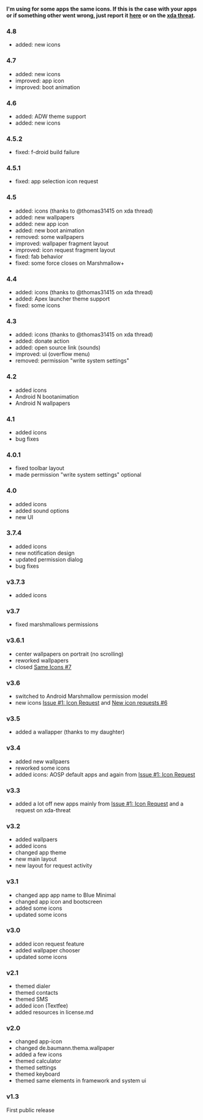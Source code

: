 **I'm using for some apps the same icons. If this is the case with your apps or if something other went wrong, just report it [here](https://github.com/scoute-dich/Baumann_Theme/issues) or on the [xda threat](http://forum.xda-developers.com/android/themes/cm12-theme-source-t3164482).**

### 4.8
- added: new icons

### 4.7
- added: new icons
- improved: app icon
- improved: boot animation

### 4.6
- added: ADW theme support
- added: new icons

### 4.5.2
- fixed: f-droid build failure

### 4.5.1
- fixed: app selection icon request

### 4.5
- added: icons (thanks to @thomas31415 on xda thread)
- added: new wallpapers
- added: new app icon
- added: new boot animation
- removed: some wallpapers
- improved: wallpaper fragment layout
- improved: icon request fragment layout
- fixed: fab behavior
- fixed: some force closes on Marshmallow+

### 4.4
- added: icons (thanks to @thomas31415 on xda thread)
- added: Apex launcher theme support
- fixed: some icons

### 4.3
- added: icons (thanks to @thomas31415 on xda thread)
- added: donate action
- added: open source link (sounds)
- improved: ui (overflow menu)
- removed: permission "write system settings"

### 4.2
- added icons
- Android N bootanimation
- Android N wallpapers

### 4.1
- added icons
- bug fixes

### 4.0.1
- fixed toolbar layout
- made permission "write system settings" optional

### 4.0
- added icons
- added sound options
- new UI

### 3.7.4
- added icons
- new notification design
- updated permission dialog
- bug fixes

### v3.7.3
- added icons

### v3.7
- fixed marshmallows permissions

### v3.6.1
- center wallpapers on portrait (no scrolling)
- reworked wallpapers
- closed [Same Icons #7](https://github.com/scoute-dich/Baumann_Theme/issues/7)

### v3.6
- switched to Android Marshmallow permission model
- new icons [Issue #1: Icon Request](https://github.com/scoute-dich/Baumann_Theme/issues/1) and [New icon requests #6](https://github.com/scoute-dich/Baumann_Theme/issues/6)

### v3.5
- added a wallapper (thanks to my daughter)

### v3.4
- added new wallpaers
- reworked some icons
- added icons: AOSP default apps and again from [Issue #1: Icon Request](https://github.com/scoute-dich/Baumann_Theme/issues/1)

### v3.3
- added a lot off new apps mainly from [Issue #1: Icon Request](https://github.com/scoute-dich/Baumann_Theme/issues/1) and a request on xda-threat

### v3.2
- added wallpaers
- added icons
- changed app theme
- new main layout
- new layout for request activity

### v3.1
- changed app app name to Blue Minimal
- changed app icon and bootscreen
- added some icons
- updated some icons

### v3.0
- added icon request feature
- added wallpaper chooser
- updated some icons

### v2.1
- themed dialer
- themed contacts
- themed SMS
- added icon (Textfee)
- added resources in license.md

### v2.0
- changed app-icon
- changed de.baumann.thema.wallpaper
- added a few icons
- themed calculator
- themed settings
- themed keyboard
- themed same elements in framework and system ui

### v1.3
First public release
